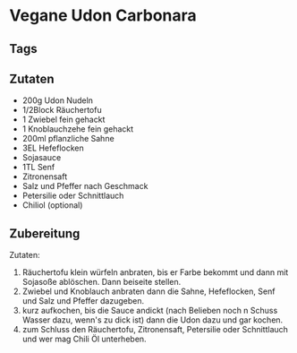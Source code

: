# Vegane Udon Carbonara

## Tags

## Zutaten

- 200g Udon Nudeln
- 1/2Block Räuchertofu
- 1 Zwiebel fein gehackt
- 1 Knoblauchzehe fein gehackt
- 200ml pflanzliche Sahne
- 3EL Hefeflocken
- Sojasauce
- 1TL Senf
- Zitronensaft
- Salz und Pfeffer nach Geschmack
- Petersilie oder Schnittlauch
- Chiliol (optional)

## Zubereitung

Zutaten:

1. Räuchertofu klein würfeln anbraten, bis er Farbe bekommt und dann mit Sojasoße ablöschen. Dann beiseite stellen.
2. Zwiebel und Knoblauch anbraten dann die Sahne, Hefeflocken, Senf und Salz und Pfeffer dazugeben.
3. kurz aufkochen, bis die Sauce andickt (nach Belieben noch n Schuss Wasser dazu, wenn's zu dick ist) dann die Udon dazu und gar kochen.
4. zum Schluss den Räuchertofu, Zitronensaft, Petersilie oder Schnittlauch und wer mag Chili Öl unterheben.
